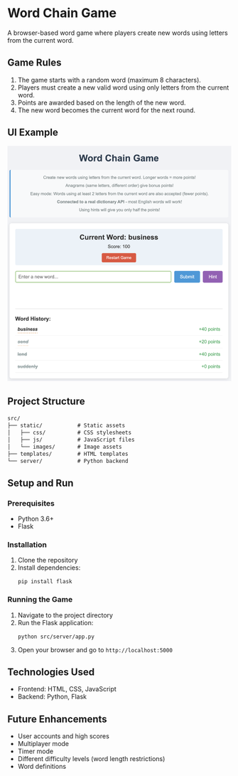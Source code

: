# Word Chain Game

A browser-based word game where players create new words using letters from the current word.

## Game Rules

1. The game starts with a random word (maximum 8 characters).
2. Players must create a new valid word using only letters from the current word.
3. Points are awarded based on the length of the new word.
4. The new word becomes the current word for the next round.


## UI Example
<img src="src/static/images/word-chain-game.png" alt="Alt text" width="600"/>

## Project Structure

```
src/
├── static/           # Static assets
│   ├── css/          # CSS stylesheets
│   ├── js/           # JavaScript files
│   └── images/       # Image assets
├── templates/        # HTML templates
└── server/           # Python backend
```

## Setup and Run

### Prerequisites

- Python 3.6+
- Flask

### Installation

1. Clone the repository
2. Install dependencies:
   ```
   pip install flask
   ```

### Running the Game

1. Navigate to the project directory
2. Run the Flask application:
   ```
   python src/server/app.py
   ```
3. Open your browser and go to `http://localhost:5000`

## Technologies Used

- Frontend: HTML, CSS, JavaScript
- Backend: Python, Flask

## Future Enhancements

- User accounts and high scores
- Multiplayer mode
- Timer mode
- Different difficulty levels (word length restrictions)
- Word definitions
